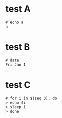 # test A

```
# echo a
a
```

# test B

```
# date
Fri Jan 1
```

# test C

```
# for i in $(seq 3); do
> echo $i
> sleep 1
> done
```
